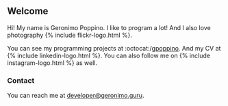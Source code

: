 ## Welcome

Hi! My name is Geronimo Poppino. I like to program a lot! And I also love
photography {% include flickr-logo.html %}.

You can see my programming projects at
:octocat:/[gpoppino](https://github.com/gpoppino). And my CV at {% include linkedin-logo.html %}.
You can also follow me on {% include instagram-logo.html %} as well.

### Contact

You can reach me at [developer@geronimo.guru](mailto:developer@geronimo.guru).

